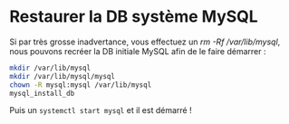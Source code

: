 # Restaurer la DB système MySQL

Si par très grosse inadvertance, vous effectuez un *rm -Rf
/var/lib/mysql*, nous pouvons recréer la DB initiale MySQL afin de le
faire démarrer :

```bash
mkdir /var/lib/mysql
mkdir /var/lib/mysql/mysql
chown -R mysql:mysql /var/lib/mysql
mysql_install_db
```

Puis un `systemctl start mysql` et il est démarré !
